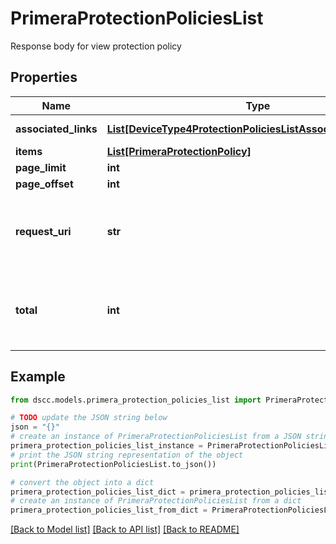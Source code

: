 # PrimeraProtectionPoliciesList

Response body for view protection policy

## Properties

Name | Type | Description | Notes
------------ | ------------- | ------------- | -------------
**associated_links** | [**List[DeviceType4ProtectionPoliciesListAssociatedLinksInner]**](DeviceType4ProtectionPoliciesListAssociatedLinksInner.md) | Associated Links | [optional] 
**items** | [**List[PrimeraProtectionPolicy]**](PrimeraProtectionPolicy.md) |  | [optional] 
**page_limit** | **int** | page limit | [optional] 
**page_offset** | **int** | page offset | [optional] 
**request_uri** | **str** | requestURI for Protection Policy for application set | [optional] 
**total** | **int** | Total number of protection policies for application set. | [optional] 

## Example

```python
from dscc.models.primera_protection_policies_list import PrimeraProtectionPoliciesList

# TODO update the JSON string below
json = "{}"
# create an instance of PrimeraProtectionPoliciesList from a JSON string
primera_protection_policies_list_instance = PrimeraProtectionPoliciesList.from_json(json)
# print the JSON string representation of the object
print(PrimeraProtectionPoliciesList.to_json())

# convert the object into a dict
primera_protection_policies_list_dict = primera_protection_policies_list_instance.to_dict()
# create an instance of PrimeraProtectionPoliciesList from a dict
primera_protection_policies_list_from_dict = PrimeraProtectionPoliciesList.from_dict(primera_protection_policies_list_dict)
```
[[Back to Model list]](../README.md#documentation-for-models) [[Back to API list]](../README.md#documentation-for-api-endpoints) [[Back to README]](../README.md)


